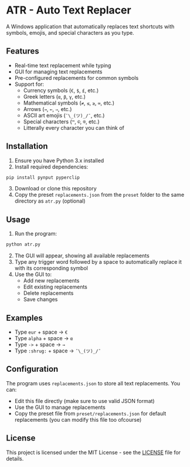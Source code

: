 # ATR - Auto Text Replacer

A Windows application that automatically replaces text shortcuts with symbols, emojis, and special characters as you type.

## Features

- Real-time text replacement while typing
- GUI for managing text replacements
- Pre-configured replacements for common symbols
- Support for:
  - Currency symbols (`€`, `$`, `£`, etc.)
  - Greek letters (`α`, `β`, `γ`, etc.)
  - Mathematical symbols (`≠`, `≤`, `≥`, `∞`, etc.)
  - Arrows (`→`, `←`, `⇒`, etc.)
  - ASCII art emojis (`¯\_(ツ)_/¯`, etc.)
  - Special characters (`™`, `©`, `®`, etc.)
  - Litterally every character you can think of

## Installation

1. Ensure you have Python 3.x installed
2. Install required dependencies:
```sh
pip install pynput pyperclip
```
3. Download or clone this repository
4. Copy the preset `replacements.json` from the `preset` folder to the same directory as `atr.py` (optional)

## Usage

1. Run the program:
```sh
python atr.py
```

2. The GUI will appear, showing all available replacements
3. Type any trigger word followed by a space to automatically replace it with its corresponding symbol
4. Use the GUI to:
   - Add new replacements
   - Edit existing replacements
   - Delete replacements
   - Save changes

## Examples

- Type `eur` + space → `€ `
- Type `alpha` + space → `α `
- Type `->` + space → `→ `
- Type `:shrug:` + space → `¯\_(ツ)_/¯ `

## Configuration

The program uses `replacements.json` to store all text replacements. You can:
- Edit this file directly (make sure to use valid JSON format)
- Use the GUI to manage replacements
- Copy the preset file from `preset/replacements.json` for default replacements (you can modify this file too ofcourse)

## License

This project is licensed under the MIT License - see the [LICENSE](LICENSE) file for details.